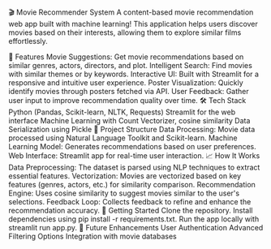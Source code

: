 🎬 Movie Recommender System
A content-based movie recommendation web app built with machine learning! This application helps users discover movies based on their interests, allowing them to explore similar films effortlessly.

🚀 Features
Movie Suggestions: Get movie recommendations based on similar genres, actors, directors, and plot.
Intelligent Search: Find movies with similar themes or by keywords.
Interactive UI: Built with Streamlit for a responsive and intuitive user experience.
Poster Visualization: Quickly identify movies through posters fetched via API.
User Feedback: Gather user input to improve recommendation quality over time.
🛠 Tech Stack
Python (Pandas, Scikit-learn, NLTK, Requests)
Streamlit for the web interface
Machine Learning with Count Vectorizer, cosine similarity
Data Serialization using Pickle
📂 Project Structure
Data Processing: Movie data processed using Natural Language Toolkit and Scikit-learn.
Machine Learning Model: Generates recommendations based on user preferences.
Web Interface: Streamlit app for real-time user interaction.
📈 How It Works
Data Preprocessing: The dataset is parsed using NLP techniques to extract essential features.
Vectorization: Movies are vectorized based on key features (genres, actors, etc.) for similarity comparison.
Recommendation Engine: Uses cosine similarity to suggest movies similar to the user's selections.
Feedback Loop: Collects feedback to refine and enhance the recommendation accuracy.
🌟 Getting Started
Clone the repository.
Install dependencies using pip install -r requirements.txt.
Run the app locally with streamlit run app.py.
📝 Future Enhancements
User Authentication
Advanced Filtering Options
Integration with movie databases
